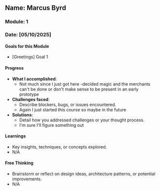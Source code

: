 ## Name: Marcus Byrd
### Module: 1

<!-- Repeat the below as needed-->
### Date: [05/10/2025]

#### Goals for this Module

- [Greetings] Goal 1



#### Progress
- **What I accomplished**:
  - Not much since I just got here
  -decided magic and the merchants can't be done or don't make sense to be present in an early prototype
- **Challenges faced**:
  - Describe blockers, bugs, or issues encountered.
  -  Again I just started this course so maybe in the future
- **Solutions**:
  - Detail how you addressed challenges or your thought process.
  - I'm sure I'll figure something out 

#### Learnings
- Key insights, techniques, or concepts explored.
-  N/A

#### Free Thinking
- Brainstorm or reflect on design ideas, architecture patterns, or potential improvements.
-  N/A
